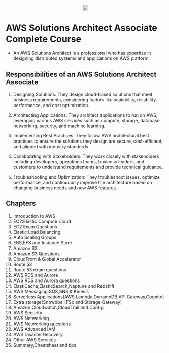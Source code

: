 <div style="text-align:center">
    <img src="https://d1.awsstatic.com/training-and-certification/certification-badges/AWS-Certified-Solutions-Architect-Associate_badge.3419559c682629072f1eb968d59dea0741772c0f.png">
</div>

# AWS Solutions Architect Associate Complete Course
- An AWS Solutions Architect is a professional who has expertise in designing distributed systems and applications on AWS platform

## Responsibilities of an AWS Solutions Architect Associate
 1. Designing Solutions: They design cloud-based solutions that meet business requirements, considering factors like scalability, reliability, performance, and cost optimization.

 2. Architecting Applications: They architect applications to run on AWS, leveraging various AWS services such as compute, storage, database, networking, security, and machine learning.

 3. Implementing Best Practices: They follow AWS architectural best practices to ensure the solutions they design are secure, cost-efficient, and aligned with industry standards.

4. Collaborating with Stakeholders: They work closely with stakeholders including developers, operations teams, business leaders, and customers to understand requirements and provide technical guidance.

5. Troubleshooting and Optimization: They troubleshoot issues, optimize performance, and continuously improve the architecture based on changing business needs and new AWS features.

## Chapters
1. Introduction to AWS
2. EC2:Elastic Compute Cloud
3. EC2 Exam Questions
4. Elastic Load Balancing
5. Auto Scaling Groups
6. EBS,EFS and Instance Store
7. Amazon S3
8. Amazon S3 Questions
9. CloudFront & Global Accelerator
10. Route 53
11. Route 53 exam questions
12. AWS RDS and Aurora
13. AWS RDS and Aurora questions
14. ElastiCache,ElasticSearch,Neptune and Redshift
15. AWS Messaging:SQS,SNS & Kinesis
16. Serverless Applications(AWS Lambda,DynamoDB,API Gateway,Cognito)
17. Extra storage(Snowbball,FSx and Storage Gateway)
18. Amazon Cloudwatch,CloudTrail and Config
19. AWS Security
20. AWS Networking
21. AWS Networking questions
22. AWS Advanced IAM
23. AWS Disaster Recovery
24. Other AWS Services
25. Summary,Cheatsheet and tips
